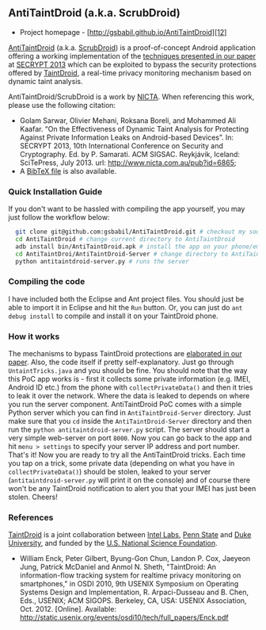 ## AntiTaintDroid (a.k.a. ScrubDroid)

* Project homepage - [http://gsbabil.github.io/AntiTaintDroid][12]

[AntiTaintDroid][1] (a.k.a. [ScrubDroid][2]) is a proof-of-concept Android application offering a working implementation of the [techniques presented in our paper][3] at [SECRYPT 2013][4] which can be exploited to bypass the security protections offered by [TaintDroid][5], a real-time privacy monitoring mechanism based on dynamic taint analysis.

AntiTaintDroid/ScrubDroid is a work by [NICTA][6]. When referencing this work, please use the following citation:
* Golam Sarwar, Olivier Mehani, Roksana Boreli, and Mohammed Ali Kaafar. “On the Effectiveness of Dynamic Taint Analysis for Protecting Against Private Information Leaks on Android-based Devices”. In: SECRYPT 2013, 10th International Conference on Security and Cryptography. Ed. by P. Samarati. ACM SIGSAC. Reykjávik, Iceland: SciTePress, July 2013.  url: http://www.nicta.com.au/pub?id=6865;
* A [BibTeX file][7] is also available.

### Quick Installation Guide

If you don't want to be hassled with compiling the app yourself, you may just follow the workflow below:

```sh
  git clone git@github.com:gsbabil/AntiTaintDroid.git # checkout my source-code
  cd AntiTaintDroid # change current directory to AntiTaintDroid
  adb install bin/AntiTaintDroid.apk # install the app on your phone/emulator
  cd AntiTaintDroi/AntiTaintDroid-Server # change directory to AntiTaintDroid server
  python antitaintdroid-server.py # runs the server
```

### Compiling the code

I have included both the Eclipse and Ant project files. You should just be able to import it in Eclipse and hit the `Run` button. Or, you can just do `ant debug install` to compile and install it on your TaintDroid phone.


### How it works

The mechanisms to bypass TaintDroid protections are [elaborated in our paper][2]. Also, the code itself if pretty self-explanatory. Just go through `UntaintTricks.java` and you should be fine. You should note that the way this PoC app works is - first it collects some private information (e.g. IMEI, Android ID etc.) from the phone with `collectPrivateData()` and then it tries to leak it over the network. Where the data is leaked to depends on where you run the server component. AntiTaintDroid PoC comes with a simple Python server which you can find in `AntiTaintDroid-Server` directory. Just make sure that you `cd` inside the `AntiTaintDroid-Server` directory and then run the `python antitaintdroid-server.py` script. The server should start a very simple web-server on port `8000`. Now you can go back to the app and hit `menu > settings` to specify your server IP address and port number. That's it! Now you are ready to try all the AntiTaintDroid tricks. Each time you tap on a trick, some private data (depending on what you have in `collectPrivateData()`) should be stolen, leaked to your server (`antitaintdroid-server.py` will print it on the console) and of course there won't be any TaintDroid notification to alert you that your IMEI has just been stolen. Cheers!

### References

[TaintDroid][5] is a joint collaboration between [Intel Labs][8], [Penn State][9] and [Duke University][10], and funded by the [U.S. National Science Foundation][11].
* William Enck, Peter Gilbert, Byung-Gon Chun, Landon P. Cox, Jaeyeon Jung, Patrick McDaniel and Anmol N.  Sheth, "TaintDroid: An information-flow tracking system for realtime privacy monitoring on smartphones," in OSDI 2010, 9th USENIX Symposium on Operating Systems Design and Implementation, R. Arpaci-Dusseau and B. Chen, Eds., USENIX; ACM SIGOPS.    Berkeley, CA, USA: USENIX Association, Oct. 2012. [Online]. Available: http://static.usenix.org/events/osdi10/tech/full_papers/Enck.pdf

  [1]: http://babilonline.blogspot.com.au/2012/08/antitaintdroid-escaping-taint-analysis.html
  [2]: http://www.nicta.com.au/pub?id=7091
  [3]: http://www.nicta.com.au/pub?id=6865
  [4]: http://secrypt.icete.org/?y=2013
  [5]: http://appanalysis.org/
  [6]: http://www.nicta.com.au/
  [7]: https://github.com/gsbabil/AntiTaintDroid/blob/master/2013sarwar_scrubdroid.bib
  [8]: http://www.intel.com/research/
  [9]: http://www.cse.psu.edu/
  [10]: http://www.cs.duke.edu/
  [11]: http://www.nsf.gov/
  [12]: http://gsbabil.github.io/AntiTaintDroid
